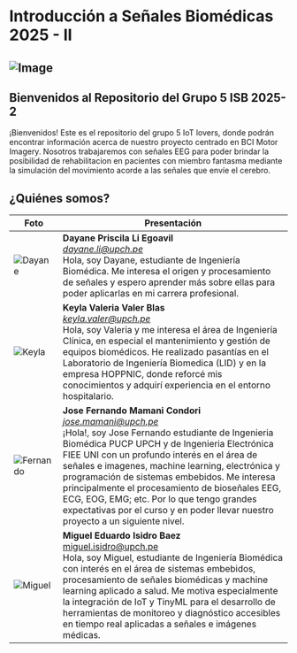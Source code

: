 # Introducción a Señales Biomédicas 2025 - II
![Image](https://github.com/user-attachments/assets/37dce909-b820-4bbe-a204-660702b77619)
-----------------------------------------
## Bienvenidos al Repositorio del Grupo 5 ISB 2025-2
¡Bienvenidos! Este es el repositorio del grupo 5 IoT lovers, donde podrán encontrar información acerca de nuestro proyecto centrado en BCI Motor Imagery. Nosotros trabajaremos con señales EEG para poder brindar la posibilidad de rehabilitacion en pacientes con miembro fantasma mediante la simulación del movimiento acorde a las señales que envíe el cerebro.
## ¿Quiénes somos?
| Foto | Presentación | 
|----------|----------|
| ![Dayane](https://github.com/user-attachments/assets/7e392c2d-cabb-4f1a-9227-7c286670655b)    | **Dayane Priscila Li Egoavil** <br>*dayane.li@upch.pe* <br>Hola, soy Dayane, estudiante de Ingeniería Biomédica. Me interesa el origen y procesamiento de señales y espero aprender más sobre ellas para poder aplicarlas en mi carrera profesional.  |
| ![Keyla](https://github.com/user-attachments/assets/0dc626b6-b21e-4418-a33b-22957d55c1e9)     | **Keyla Valeria Valer Blas** <br>*keyla.valer@upch.pe* <br>Hola, soy Valeria y me interesa el área de Ingeniería Clínica, en especial el mantenimiento y gestión de equipos biomédicos. He realizado pasantías en el Laboratorio de Ingeniería Biomedica (LID) y en la empresa HOPPNIC, donde reforcé mis conocimientos y adquirí experiencia en el entorno hospitalario.  |
| ![Fernando](https://github.com/user-attachments/assets/77e73181-5ace-443c-8d8a-0578545591c1)     | **Jose Fernando Mamani Condori** <br>*jose.mamani@upch.pe* <br>¡Hola!, soy Jose Fernando estudiante de Ingenieria Biomédica PUCP UPCH y de Ingenieria Electrónica FIEE UNI con un profundo interés en el área de señales e imagenes, machine learning, electrónica y programación de sistemas embebidos. Me interesa principalmente el procesamiento de bioseñales EEG, ECG, EOG, EMG; etc. Por lo que tengo grandes expectativas por el curso y en poder llevar nuestro proyecto a un siguiente nivel. |
| ![Miguel](https://github.com/user-attachments/assets/85a1b008-6a2d-4f25-875a-8f0a964d022d)     | **Miguel Eduardo Isidro Baez** <br>miguel.isidro@upch.pe<br>Hola, soy Miguel, estudiante de Ingeniería Biomédica con interés en el área de sistemas embebidos, procesamiento de señales biomédicas y machine learning aplicado a salud. Me motiva especialmente la integración de IoT y TinyML para el desarrollo de herramientas de monitoreo y diagnóstico accesibles en tiempo real aplicadas a señales e imágenes médicas. |


